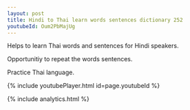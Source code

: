 ```yaml
---
layout: post
title: Hindi to Thai learn words sentences dictionary 252 
youtubeId: Oum2PbMajUg
---
```

 
 
Helps to learn Thai words and sentences for Hindi speakers.

Opportunitiy to repeat the words sentences. 

Practice Thai language. 
 
{% include youtubePlayer.html id=page.youtubeId %}
 
 
{% include analytics.html %}
